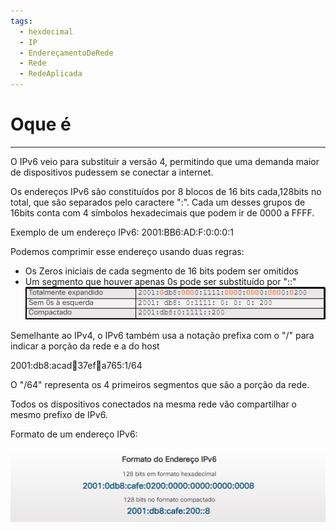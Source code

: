 ```yaml
---
tags:
  - hexdecimal
  - IP
  - EndereçamentoDeRede
  - Rede
  - RedeAplicada
---
```

# Oque é
---
O IPv6 veio para substituir a versão 4, permitindo que uma demanda maior de dispositivos pudessem se conectar a internet.

Os endereços IPv6 são constituídos por 8 blocos de 16 bits cada,128bits no total, que são separados pelo caractere ":". Cada um desses grupos de 16bits conta com 4 símbolos hexadecimais que podem ir de 0000 a FFFF.

Exemplo de um endereço IPv6: 2001:BB6:AD:F:0:0:0:1

Podemos comprimir esse endereço usando duas regras:

  - Os Zeros iniciais de cada segmento de 16 bits podem ser omitidos
  - Um segmento que houver apenas 0s pode ser substituído por "::"
  ![](./img/Pasted%20image%2020240301162629.png)

Semelhante ao IPv4, o IPv6 também usa a notação prefixa com o "/" para indicar a porção da rede e a do host

2001:db8:acad:100:37ef:100:a765:1/64

O "/64" representa os 4 primeiros segmentos que são a porção da rede.

Todos os dispositivos conectados na mesma rede vão compartilhar o mesmo prefixo de IPv6.

Formato de um endereço IPv6:

![](./img/Pasted%20image%2020240301155921.png)

